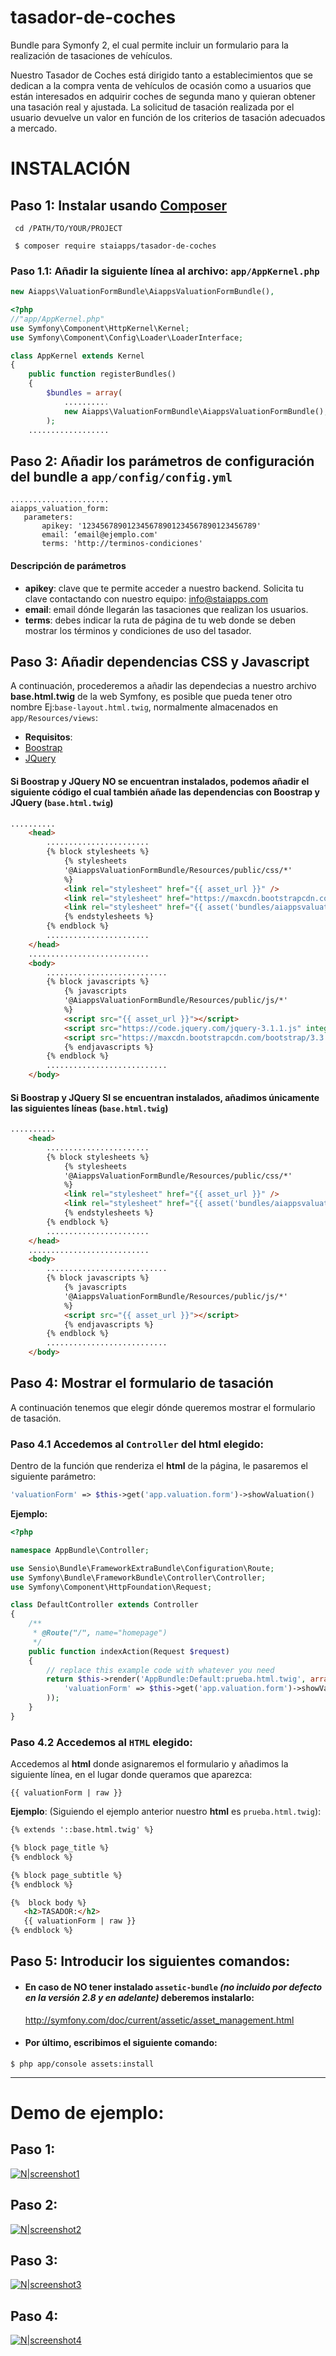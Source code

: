 # tasador-de-coches
Bundle para Symonfy 2, el cual permite incluir un formulario para la realización de tasaciones de vehículos.

Nuestro Tasador de Coches está dirigido tanto a establecimientos que se dedican a la compra venta de vehículos de ocasión como a usuarios que están interesados en adquirir coches de segunda mano y quieran obtener una tasación real y ajustada. La solicitud de tasación realizada por el usuario devuelve un valor en función de los criterios de tasación adecuados a mercado.

# INSTALACIÓN
## Paso 1: Instalar usando [Composer](https://getcomposer.org/) 

```shell
 cd /PATH/TO/YOUR/PROJECT

 $ composer require staiapps/tasador-de-coches
```

### Paso 1.1: Añadir la siguiente línea al archivo: `app/AppKernel.php` 
```php
new Aiapps\ValuationFormBundle\AiappsValuationFormBundle(),
```

```php
<?php
//"app/AppKernel.php"
use Symfony\Component\HttpKernel\Kernel;
use Symfony\Component\Config\Loader\LoaderInterface;

class AppKernel extends Kernel
{
    public function registerBundles()
    {
        $bundles = array(
            ..........
            new Aiapps\ValuationFormBundle\AiappsValuationFormBundle(),
        );
    ..................
```
## Paso 2: Añadir los parámetros de configuración del bundle a `app/config/config.yml`
```
......................
aiapps_valuation_form:
   parameters:
       apikey: '123456789012345678901234567890123456789'
       email: ‘email@ejemplo.com'
       terms: 'http://terminos-condiciones'
```
#### Descripción de parámetros
* **apikey**: clave que te permite acceder a nuestro backend. Solicita tu clave contactando con nuestro equipo: info@staiapps.com
* **email**: email dónde llegarán las tasaciones que realizan los usuarios.
* **terms**: debes indicar la ruta de página de tu web donde se deben mostrar los términos y condiciones de uso del tasador.

## Paso 3: Añadir dependencias CSS y Javascript
A continuación, procederemos a añadir las dependecias a nuestro archivo **base.html.twig** de la web Symfony, es posible que pueda tener otro nombre Ej:`base-layout.html.twig`, normalmente almacenados en `app/Resources/views`: 
*  **Requisitos**:
  * [Boostrap](http://getbootstrap.com/getting-started/)
  * [JQuery](https://code.jquery.com/)

#### Si Boostrap y JQuery **NO** se encuentran instalados, podemos añadir el siguiente código el cual también añade las dependencias con Boostrap y JQuery  (`base.html.twig`)

```html
..........
    <head>
        .......................
        {% block stylesheets %}
            {% stylesheets
            '@AiappsValuationFormBundle/Resources/public/css/*'
            %}
            <link rel="stylesheet" href="{{ asset_url }}" />
            <link rel="stylesheet" href="https://maxcdn.bootstrapcdn.com/bootstrap/3.3.7/css/bootstrap.min.css" integrity="sha384-BVYiiSIFeK1dGmJRAkycuHAHRg32OmUcww7on3RYdg4Va+PmSTsz/K68vbdEjh4u" crossorigin="anonymous">
            <link rel="stylesheet" href="{{ asset('bundles/aiappsvaluationform/css/style.css') }}" type="text/css" media="all" />
            {% endstylesheets %}
        {% endblock %}
        .......................
    </head>
    ...........................
    <body>
        ...........................
        {% block javascripts %}
            {% javascripts
            '@AiappsValuationFormBundle/Resources/public/js/*'
            %}
            <script src="{{ asset_url }}"></script>
            <script src="https://code.jquery.com/jquery-3.1.1.js" integrity="sha256-16cdPddA6VdVInumRGo6IbivbERE8p7CQR3HzTBuELA=" crossorigin="anonymous"></script>
            <script src="https://maxcdn.bootstrapcdn.com/bootstrap/3.3.7/js/bootstrap.min.js" integrity="sha384-Tc5IQib027qvyjSMfHjOMaLkfuWVxZxUPnCJA7l2mCWNIpG9mGCD8wGNIcPD7Txa" crossorigin="anonymous"></script>
            {% endjavascripts %}
        {% endblock %}
        ...........................
    </body>
```

#### Si Boostrap y JQuery **SI** se encuentran instalados, añadimos únicamente las siguientes líneas  (`base.html.twig`)

```html
..........
    <head>
        .......................
        {% block stylesheets %}
            {% stylesheets
            '@AiappsValuationFormBundle/Resources/public/css/*'
            %}
            <link rel="stylesheet" href="{{ asset_url }}" />
            <link rel="stylesheet" href="{{ asset('bundles/aiappsvaluationform/css/style.css') }}" type="text/css" media="all" />
            {% endstylesheets %}
        {% endblock %}
        .......................
    </head>
    ...........................
    <body>
        ...........................
        {% block javascripts %}
            {% javascripts
            '@AiappsValuationFormBundle/Resources/public/js/*'
            %}
            <script src="{{ asset_url }}"></script>
            {% endjavascripts %}
        {% endblock %}
        ...........................
    </body>
```
## Paso 4: Mostrar el formulario de tasación
 A continuación tenemos que elegir dónde queremos mostrar el formulario de tasación.
 
### Paso 4.1 Accedemos al `Controller` del html elegido:

Dentro de la función que renderiza el **html** de la página, le pasaremos el siguiente parámetro:
```php
'valuationForm' => $this->get('app.valuation.form')->showValuation()
```
**Ejemplo:**
```php
<?php

namespace AppBundle\Controller;

use Sensio\Bundle\FrameworkExtraBundle\Configuration\Route;
use Symfony\Bundle\FrameworkBundle\Controller\Controller;
use Symfony\Component\HttpFoundation\Request;

class DefaultController extends Controller
{
    /**
     * @Route("/", name="homepage")
     */
    public function indexAction(Request $request)
    {
        // replace this example code with whatever you need
        return $this->render('AppBundle:Default:prueba.html.twig', array(
            'valuationForm' => $this->get('app.valuation.form')->showValuation()
        ));
    }
}
```

### Paso 4.2 Accedemos al `HTML` elegido:

Accedemos al **html** donde asignaremos el formulario y añadimos la siguiente línea, en el lugar donde queramos que aparezca:
```
{{ valuationForm | raw }}
```

**Ejemplo**: (Siguiendo el ejemplo anterior nuestro **html** es `prueba.html.twig`):
```html
{% extends '::base.html.twig' %}

{% block page_title %}
{% endblock %}

{% block page_subtitle %}
{% endblock %}

{%  block body %}
   <h2>TASADOR:</h2>
   {{ valuationForm | raw }}
{% endblock %}
```


## Paso 5: Introducir los siguientes comandos:

* #### En caso de **NO** tener instalado `assetic-bundle` *(no incluido por defecto en la versión 2.8 y en adelante)* deberemos instalarlo:
  http://symfony.com/doc/current/assetic/asset_management.html



* #### Por último, escribimos el siguiente comando:
```shell
$ php app/console assets:install
```

___

# Demo de ejemplo:

## Paso 1:

[![N|screenshot1](https://raw.githubusercontent.com/staiapps/tasador-de-coches/master/assets/screenshot-1.png)](https://raw.githubusercontent.com/staiapps/tasador-de-coches/master/assets/screenshot-1.png)

## Paso 2:

[![N|screenshot2](https://raw.githubusercontent.com/staiapps/tasador-de-coches/master/assets/screenshot-2.png)](https://raw.githubusercontent.com/staiapps/tasador-de-coches/master/assets/screenshot-2.png)

## Paso 3:

[![N|screenshot3](https://raw.githubusercontent.com/staiapps/tasador-de-coches/master/assets/screenshot-3.png)](https://raw.githubusercontent.com/staiapps/tasador-de-coches/master/assets/screenshot-3.png)

## Paso 4:

[![N|screenshot4](https://raw.githubusercontent.com/staiapps/tasador-de-coches/master/assets/screenshot-4.png)](https://raw.githubusercontent.com/staiapps/tasador-de-coches/master/assets/screenshot-4.png)